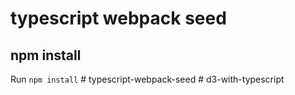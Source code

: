# typescript webpack seed

## npm install
Run `npm install`
#   t y p e s c r i p t - w e b p a c k - s e e d  
 #   d 3 - w i t h - t y p e s c r i p t  
 
